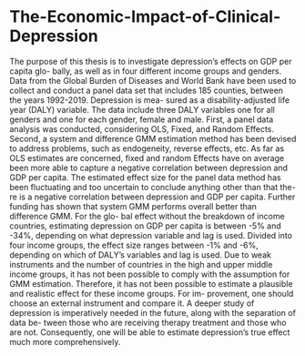 # The-Economic-Impact-of-Clinical-Depression
The purpose of this thesis is to investigate depression’s effects on GDP per capita glo- bally, as well as in four different income groups and genders. Data from the Global Burden of Diseases and World Bank have been used to collect and conduct a panel data set that includes 185 counties, between the years 1992-2019. Depression is mea- sured as a disability-adjusted life year (DALY) variable. The data include three DALY variables one for all genders and one for each gender, female and male. First, a panel data analysis was conducted, considering OLS, Fixed, and Random Effects. Second, a system and difference GMM estimation method has been devised to address problems, such as endogeneity, reverse effects, etc. As far as OLS estimates are concerned, fixed and random Effects have on average been more able to capture a negative correlation between depression and GDP per capita. The estimated effect size for the panel data method has been fluctuating and too uncertain to conclude anything other than that the- re is a negative correlation between depression and GDP per capita. Further funding has shown that system GMM performs overall better than difference GMM. For the glo- bal effect without the breakdown of income countries, estimating depression on GDP per capita is between -5% and -34%, depending on what depression variable and lag is used. Divided into four income groups, the effect size ranges between -1% and -6%, depending on which of DALY’s variables and lag is used. Due to weak instruments and the number of countries in the high and upper middle income groups, it has not been possible to comply with the assumption for GMM estimation. Therefore, it has not been possible to estimate a plausible and realistic effect for these income groups. For im- provement, one should choose an external instrument and compare it. A deeper study of depression is imperatively needed in the future, along with the separation of data be- tween those who are receiving therapy treatment and those who are not. Consequently, one will be able to estimate depression’s true effect much more comprehensively.
